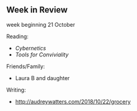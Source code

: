 ## Week in Review
week beginning 21 October

Reading:
* _Cybernetics_
* _Tools for Conviviality_

Friends/Family:
* Laura B and daughter

Writing:
* http://audreywatters.com/2018/10/22/grocery